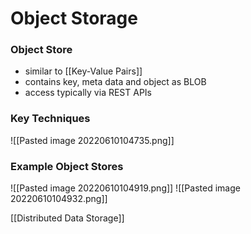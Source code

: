 # Object Storage
### Object Store
+ similar to [[Key-Value Pairs]] 
+ contains key, meta data and object as BLOB
+ access typically via REST APIs

### Key Techniques
![[Pasted image 20220610104735.png]]

### Example Object Stores
![[Pasted image 20220610104919.png]]
![[Pasted image 20220610104932.png]]

[[Distributed Data Storage]]